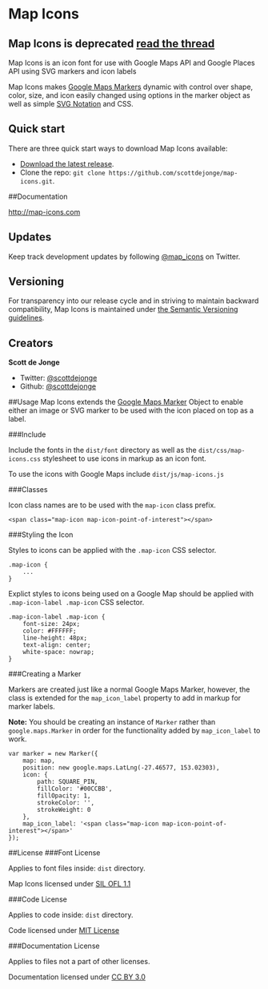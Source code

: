 Map Icons
=========

## Map Icons is deprecated [read the thread](https://github.com/scottdejonge/map-icons/issues/60)

Map Icons is an icon font for use with Google Maps API and Google Places API using SVG markers and icon labels

Map Icons makes [Google Maps Markers](https://developers.google.com/maps/documentation/javascript/reference#Marker) dynamic with control over shape, color, size, and icon easily changed using options in the marker object as well as simple [SVG Notation](http://www.w3.org/TR/SVG/paths.html#PathData) and CSS.

## Quick start

There are three quick start ways to download Map Icons available:

- [Download the latest release](https://github.com/scottdejonge/map-icons/archive/master.zip).
- Clone the repo: `git clone https://github.com/scottdejonge/map-icons.git`.

##Documentation

<http://map-icons.com>

## Updates

Keep track development updates by following [@map_icons](https://twitter.com/map_icons) on Twitter.

## Versioning

For transparency into our release cycle and in striving to maintain backward compatibility, Map Icons is maintained under [the Semantic Versioning guidelines](http://semver.org/).

## Creators

**Scott de Jonge**

- Twitter: [@scottdejonge](https://twitter.com/scottdejonge)
- Github: [@scottdejonge](https://github.com/scottdejonge)

##Usage
Map Icons extends the [Google Maps Marker](https://developers.google.com/maps/documentation/javascript/reference#Marker) Object to enable either an image or SVG marker to be used with the icon placed on top as a label.

###Include

Include the fonts in the `dist/font` directory as well as the `dist/css/map-icons.css` stylesheet to use icons in markup as an icon font.

To use the icons with Google Maps include `dist/js/map-icons.js`


###Classes

Icon class names are to be used with the `map-icon` class prefix.

```
<span class="map-icon map-icon-point-of-interest"></span>
```

###Styling the Icon

Styles to icons can be applied with the `.map-icon` CSS selector.


```
.map-icon {
	...
}
```

Explict styles to icons being used on a Google Map should be applied with `.map-icon-label .map-icon` CSS selector.


```
.map-icon-label .map-icon {
	font-size: 24px;
	color: #FFFFFF;
	line-height: 48px;
	text-align: center;
	white-space: nowrap;
}
```

###Creating a Marker

Markers are created just like a normal Google Maps Marker, however, the class is extended for the `map_icon_label` property to add in markup for marker labels.

**Note:** You should be creating an instance of `Marker` rather than `google.maps.Marker` in order for the functionality added by `map_icon_label` to work.

```
var marker = new Marker({
	map: map,
	position: new google.maps.LatLng(-27.46577, 153.02303),
	icon: {
		path: SQUARE_PIN,
		fillColor: '#00CCBB',
		fillOpacity: 1,
		strokeColor: '',
		strokeWeight: 0
	},
	map_icon_label: '<span class="map-icon map-icon-point-of-interest"></span>'
});
```

##License
###Font License

Applies to font files inside: `dist` directory.

Map Icons licensed under [SIL OFL 1.1](http://scripts.sil.org/OFL)

###Code License

Applies to code inside: `dist` directory.

Code licensed under [MIT License](http://opensource.org/licenses/mit-license.html)

###Documentation License

Applies to files not a part of other licenses.

Documentation licensed under [CC BY 3.0](http://creativecommons.org/licenses/by/3.0/)
